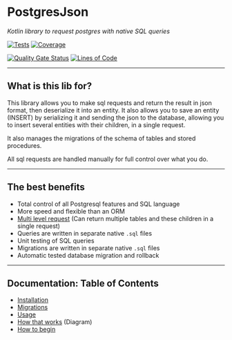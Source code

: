 PostgresJson
============
_Kotlin library to request postgres with native SQL queries_

[![Tests](https://github.com/flecomte/postgres-json/actions/workflows/gradle.yml/badge.svg)](https://github.com/flecomte/postgres-json/actions/workflows/gradle.yml)
[![Coverage](https://sonarcloud.io/api/project_badges/measure?project=postgres-json&metric=coverage)](https://sonarcloud.io/dashboard?id=postgres-json)

[![Quality Gate Status](https://sonarcloud.io/api/project_badges/measure?project=postgres-json&metric=alert_status)](https://sonarcloud.io/dashboard?id=postgres-json)
[![Lines of Code](https://sonarcloud.io/api/project_badges/measure?project=postgres-json&metric=ncloc)](https://sonarcloud.io/dashboard?id=postgres-json)

---

## What is this lib for?
This library allows you to make sql requests and return the result in json format, then deserialize it into an entity.
It also allows you to save an entity (INSERT) by serializing it and sending the json to the database, allowing you to insert several entities with their children, in a single request.

It also manages the migrations of the schema of tables and stored procedures.

All sql requests are handled manually for full control over what you do.

---

## The best benefits

* Total control of all Postgresql features and SQL language
* More speed and flexible than an ORM
* [Multi level request](./docs/usage/multi-level.md) (Can return multiple tables and these children in a single request)
* Queries are written in separate native `.sql` files
* Unit testing of SQL queries
* Migrations are written in separate native `.sql` files
* Automatic tested database migration and rollback
---
## Documentation: Table of Contents

* [Installation](./docs/installation.md)
* [Migrations](./docs/migrations/migrations.md)
* [Usage](./docs/usage/usage.md)
* [How that works](./docs/call%20function.png) (Diagram)
* [How to begin](./docs/checklist.md)
